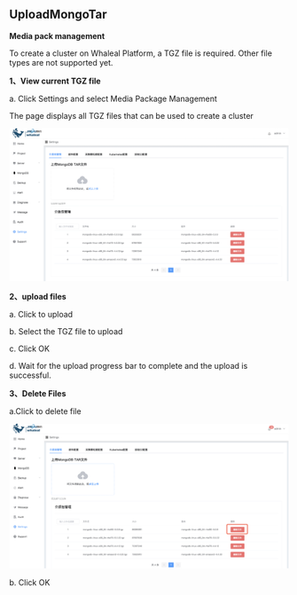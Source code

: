 ## UploadMongoTar

**Media pack management**

To create a cluster on Whaleal Platform, a TGZ file is required. Other file types are not supported yet.

**1、View current TGZ file**

a. Click Settings and select Media Package Management

The page displays all TGZ files that can be used to create a cluster



![1](../../../../images/whalealPlatformImages/UploadMongoDBTARfile.png)





**2、upload files**

a. Click to upload

b. Select the TGZ file to upload

c. Click OK

d. Wait for the upload progress bar to complete and the upload is successful.



**3、Delete Files**

a.Click to delete file

![1](../../../../images/whalealPlatformImages/UploadMongoDBTARfile1.png)

b. Click OK



